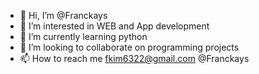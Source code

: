 - 👋 Hi, I’m @Franckays
- 👀 I’m interested in WEB and App development
- 🌱 I’m currently learning python
- 💞️ I’m looking to collaborate on programming projects
- 📫 How to reach me fkim6322@gmail.com @Franckays 

<!---
Franckays/Franckays is a ✨ special ✨ repository because its `README.md` (this file) appears on your GitHub profile.
You can click the Preview link to take a look at your changes.
--->
